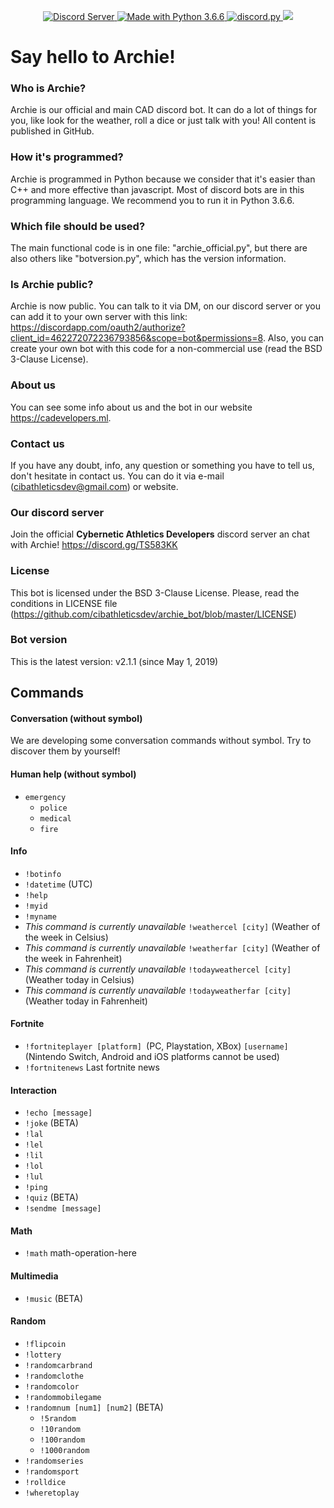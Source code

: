<p align="center">
  <a href="https://discord.gg/TS583KK">
    <img src="https://discordapp.com/api/guilds/133049272517001216/widget.png?style=shield" alt="Discord Server">
  </a>
  <a href="https://www.python.org/downloads/">
    <img src="https://img.shields.io/badge/Made%20With-Python%203.6.6-blue.svg?style=for-the-badge" alt="Made with Python 3.6.6">
  <a href="https://github.com/Rapptz/discord.py/tree/rewrite">
      <img src="https://img.shields.io/badge/discord-py-blue.svg" alt="discord.py">
  </a>
  <a href="http://makeapullrequest.com">
    <img src="https://img.shields.io/badge/PRs-welcome-brightgreen.svg">
  </a>
</p>

# Say hello to Archie!
### Who is Archie?
Archie is our official and main CAD discord bot. It can do a lot of things for you, like look for the weather, roll a dice or just talk with you! All content is published in GitHub.
### How it's programmed?
Archie is programmed in Python because we consider that it's easier than C++ and more effective than javascript. Most of discord bots are in this programming language. We recommend you to run it in Python 3.6.6.
### Which file should be used?
The main functional code is in one file: "archie_official.py", but there are also others like "botversion.py", which has the version information.
### Is Archie public?
Archie is now public. You can talk to it via DM, on our discord server or you can add it to your own server with this link: https://discordapp.com/oauth2/authorize?client_id=462272072236793856&scope=bot&permissions=8. Also, you can create your own bot with this code for a non-commercial use (read the BSD 3-Clause License).
### About us
You can see some info about us and the bot in our website https://cadevelopers.ml.
### Contact us
If you have any doubt, info, any question or something you have to tell us, don't hesitate in contact us. You can do it via e-mail (cibathleticsdev@gmail.com) or website.
### Our discord server
Join the official **Cybernetic Athletics Developers** discord server an chat with Archie! https://discord.gg/TS583KK
### License
This bot is licensed under the BSD 3-Clause License. Please, read the conditions in LICENSE file (https://github.com/cibathleticsdev/archie_bot/blob/master/LICENSE)
### Bot version
This is the latest version: v2.1.1 (since May 1, 2019)

## Commands
#### Conversation (without symbol)
We are developing some conversation commands without symbol. Try to discover them by yourself!

#### Human help (without symbol)
   - ```emergency```
     - ```police```
     - ```medical```
     - ```fire```

#### Info
   - ```!botinfo```
   - ```!datetime``` (UTC)
   - ```!help```
   - ```!myid```
   - ```!myname```
   - *This command is currently unavailable* ```!weathercel [city]``` (Weather of the week in Celsius)
   - *This command is currently unavailable* ```!weatherfar [city]``` (Weather of the week in Fahrenheit)
   - *This command is currently unavailable* ```!todayweathercel [city]``` (Weather today in Celsius)
   - *This command is currently unavailable* ```!todayweatherfar [city]``` (Weather today in Fahrenheit)

#### Fortnite
   - ```!fortniteplayer [platform] ```(PC, Playstation, XBox) ```[username]``` (Nintendo Switch, Android and iOS platforms cannot be used)
   - ```!fortnitenews``` Last fortnite news

#### Interaction
   - ```!echo [message]```
   - ```!joke``` (BETA)
   - ```!lal```
   - ```!lel```
   - ```!lil```
   - ```!lol```
   - ```!lul```
   - ```!ping```
   - ```!quiz``` (BETA)
   - ```!sendme [message]```

#### Math
   - ```!math``` math-operation-here

#### Multimedia
   - ```!music``` (BETA)

#### Random
   - ```!flipcoin```
   - ```!lottery```
   - ```!randomcarbrand```
   - ```!randomclothe```
   - ```!randomcolor```
   - ```!randommobilegame```
   - ```!randomnum [num1] [num2]``` (BETA)
     - ```!5random```
     - ```!10random```
     - ```!100random```
     - ```!1000random```
   - ```!randomseries```
   - ```!randomsport```
   - ```!rolldice```
   - ```!wheretoplay```
